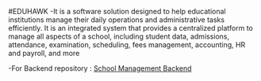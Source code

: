 #EDUHAWK
-It is a software solution designed to help educational institutions manage their daily operations and administrative tasks efficiently. It is an integrated system that provides a centralized platform to manage all aspects of a school, including student data, admissions, attendance, examination, scheduling, fees management, accounting, HR and payroll, and more

-For Backend repository : [School Management Backend](https://github.com/csachdeva83/school-management-server)

